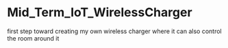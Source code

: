 # Mid_Term_IoT_WirelessCharger
first step toward creating my own wireless charger where it can also control the room around it
